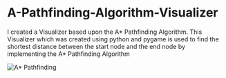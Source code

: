 # A-Pathfinding-Algorithm-Visualizer
I created a Visualizer based upon the A* Pathfinding Algorithm.
This Visualizer which was created using python and pygame is used to find the shortest distance between the start node and the end node
by implementing the A* Pathfinding Algorithm

![A* Pathfinding](./pathfinding-algo.gif)
